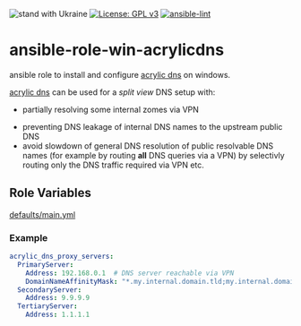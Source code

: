 ![stand with Ukraine](https://badgen.net/badge/stand%20with/UKRAINE/?color=0057B8&labelColor=FFD700)
[![License: GPL v3](https://img.shields.io/badge/License-GPL%20v3-blue.svg)](http://www.gnu.org/licenses/gpl-3.0)
[![ansible-lint](https://github.com/zerwes/ansible-role-win-acrylicdns/actions/workflows/lint.yml/badge.svg?branch=main)](https://github.com/zerwes/ansible-role-win-acrylicdns/actions/workflows/lint.yml)

# ansible-role-win-acrylicdns
ansible role to install and configure [acrylic dns](https://mayakron.altervista.org/support/acrylic/Home.htm) on windows.

[acrylic dns](https://mayakron.altervista.org/support/acrylic/Home.htm) can be used for a *split view* DNS setup with:

 + partially resolving some internal zomes via VPN
 * preventing DNS leakage of internal DNS names to the upstream public DNS
 * avoid slowdown of general DNS resolution of public resolvable DNS names (for example by routing **all** DNS queries via a VPN) by selectivly routing only the DNS traffic required via VPN etc.

## Role Variables

[defaults/main.yml](defaults/main.yml)

### Example
```yaml
acrylic_dns_proxy_servers:
  PrimaryServer:
    Address: 192.168.0.1  # DNS server reachable via VPN
    DomainNameAffinityMask: "*.my.internal.domain.tld;my.internal.domain.tld"  # domain(s) regex to resolve via VPN
  SecondaryServer:
    Address: 9.9.9.9
  TertiaryServer:
    Address: 1.1.1.1
```
